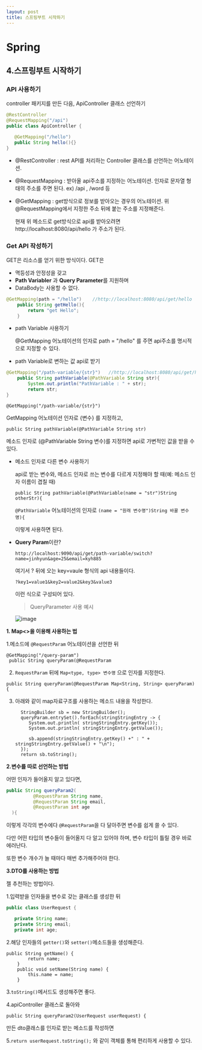```yaml
---
layout: post
title: 스프링부트 시작하기
---
```


# Spring
  ## 4.스프링부트 시작하기
  
  ### API 사용하기
 
  controller 패키지를 만든 다음, ApiController 클래스 선언하기
 
 ```java
@RestController
@RequestMapping("/api")
public class ApiController {

    @GetMapping("/hello")
    public String hello(){} 
}
 ```
* @RestController : rest API를 처리하는 Controller 클래스를 선언하는 어노테이션.
 
* @RequestMapping : 받아올 api주소를 지정하는 어노테이션. 인자로 문자열 형태의 주소를 주면 된다. ex) /api , /word 등   
 
* @GetMapping : get방식으로 정보를 받아오는 경우의 어노테이션. 위 @RequestMapping에서 지정한 주소 뒤에 붙는 주소를 지정해준다.
    
    현재 위 메소드로 get방식으로 api를 받아오려면 http://localhost:8080/api/hello 가 주소가 된다.


### Get API 작성하기

GET은 리소스를 얻기 위한 방식이다. GET은
  * 멱등성과 안정성을 갖고
  * **Path Variabler** 과 **Query Parameter**를 지원하며
  * DataBody는 사용할 수 없다.

```java
@GetMapping(path = "/hello")    //http://localhost:8080/api/get/hello
    public String getHello(){
        return "get Hello";
    }
```
* path Variable 사용하기

  @GetMapping 어노테이션의 인자로 path = "/hello" 를 주면 api주소를 명시적으로 지정할 수 있다.

* path Variable로 변하는 값 api로 받기

```java
@GetMapping("/path-variable/{str}")   //http://localhost:8080/api/get/hello/{str}
    public String pathVariable(@PathVariable String str){
        System.out.println("PathVariable : " + str);
        return str;
}
```

  `@GetMapping("/path-variable/{str}")`

  GetMapping 어노테이션 인자로 {변수} 를 지정하고,

  `public String pathVariable(@PathVariable String str)`

  메소드 인자로 (@PathVariable String 변수)를 지정하면 api로 가변적인 값을 받을 수 있다.

  * 메소드 인자로 다른 변수 사용하기

    api로 받는 변수와, 메소드 인자로 쓰는 변수를 다르게 지정해야 할 때(예: 메소드 인자 이름이 겹칠 때)

    `public String pathVariable(@PathVariable(name = "str")String otherStr){`

    `@PathVariable` 어노테이션의 인자로 `(name = "원래 변수명")String 바꿀 변수명){`

    이렇게 사용하면 된다.
    

* **Query Param**이란?

  `http://localhost:9090/api/get/path-variable/switch?name=jinhyun&age=25&email=kyh885`
  
  여기서 ? 뒤에 오는 key=vaule 형식의 api 내용들이다.
  
  `?key1=value1&key2=value2&key3&value3`
  
  이런 식으로 구성되어 있다.
  
  >QueryParameter 사용 예시
  >
  ![image](https://user-images.githubusercontent.com/75404119/146638273-e8cd6a8b-4919-4ba6-93e3-0df00ce2d16a.png)
  
 
  
**1. Map<>을 이용해 사용하는 법**

1.메소드에 `@RequestParam` 어노테이션을 선언한 뒤
       
    @GetMapping("/query-param")
     public String queryParam(@RequestParam 

   2. `RequestParam` 뒤에 `Map<type, type> 변수명` 으로 인자를 지정한다.
      
   `public String queryParam(@RequestParam Map<String, String> queryParam){`


   3. 아래와 같이 map자료구조를 사용하는 메소드 내용을 작성한다.
      
            StringBuilder sb = new StringBuilder();
            queryParam.entrySet().forEach(stringStringEntry -> {
               System.out.println( stringStringEntry.getKey());
               System.out.println( stringStringEntry.getValue());

               sb.append(stringStringEntry.getKey() +" : " + stringStringEntry.getValue() + "\n");
            });
            return sb.toString();
            
            
**2.변수를 따로 선언하는 방법**
  
  어떤 인자가 들어올지 알고 있다면,
  ```java
  public String queryParam2(
            @RequestParam String name,
            @RequestParam String email,
            @RequestParam int age
    ){
 ```
    
 이렇게 각각의 변수에다 `@RequestParam`을 다 달아주면 변수를 쉽게 쓸 수 있다.
    
 다만 어떤 타입의 변수들이 들어올지 다 알고 있어야 하며, 변수 타입이 틀릴 경우 바로 에러난다.
    
 또한 변수 개수가 늘 때마다 매번 추가해주어야 한다.
 
 
 
 **3.DTO를 사용하는 방법**
 
 젤 추천하는 방법이다.
 
 1.입력받을 인자들을 변수로 갖는 클래스를 생성한 뒤
 ```java
 public class UserRequest {

    private String name;
    private String email;
    private int age;
```

2.해당 인자들의 `getter()`와 `setter()`메소드들을 생성해준다.
```
public String getName() {
        return name;
    }
    public void setName(String name) {
        this.name = name;
    }
```


3.`toString()`메서드도 생성해주면 좋다.


4.apiController 클래스로 돌아와

`public String queryParam2(UserRequest userRequest) {`

만든 dto클래스를 인자로 받는 메소드를 작성하면 


5.`return userRequest.toString();` 와 같이 객체를 통해 편리하게 사용할 수 있다.

  
  





